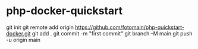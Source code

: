 # php-docker-quickstart

git init
git remote add origin https://github.com/fotomain/php-quickstart-docker.git
git add .
git commit -m "first commit"
git branch -M main
git push -u origin main
